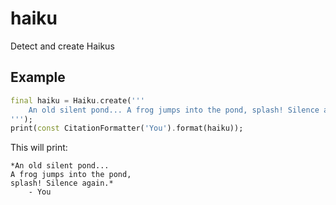 # haiku
Detect and create Haikus

## Example

```dart
final haiku = Haiku.create('''
    An old silent pond... A frog jumps into the pond, splash! Silence again.
''');
print(const CitationFormatter('You').format(haiku));
```

This will print:

```
*An old silent pond...
A frog jumps into the pond,
splash! Silence again.*
    - You
```